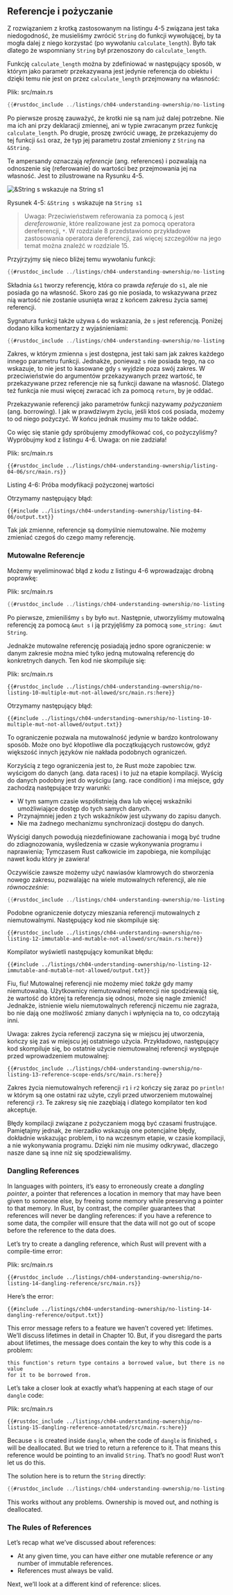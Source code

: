 ## Referencje i pożyczanie

Z rozwiązaniem z krotką zastosowanym na listingu 4-5 związana jest taka niedogodność,
że musieliśmy zwrócić `String` do funkcji wywołującej, by ta mogła dalej z niego korzystać
(po wywołaniu `calculate_length`). Było tak dlatego że wspomniany `String` był przenoszony do `calculate_length`.

Funkcję `calculate_length` można by zdefiniować w następujący sposób, w którym jako parametr przekazywana jest jedynie referencja do obiektu i dzięki temu nie jest on przez `calculate_length` przejmowany na własność:

<span class="filename">Plik: src/main.rs</span>

```rust
{{#rustdoc_include ../listings/ch04-understanding-ownership/no-listing-07-reference/src/main.rs:all}}
```
Po pierwsze proszę zauważyć, że krotki nie są nam już dalej potrzebne. Nie ma ich ani przy deklaracji zmiennej, ani w typie zwracanym przez funkcję `calculate_length`. Po drugie, proszę zwrócić uwagę, że przekazujemy do tej funkcji `&s1` oraz, że typ jej parametru został zmieniony z `String` na `&String`.

Te ampersandy oznaczają *referencje* (ang. references) i pozwalają na odnoszenie się (referowanie) do wartości bez przejmowania jej na własność.
Jest to zilustrowane na Rysunku 4-5.

<img alt="&String s wskazuje na String s1" src="img/trpl04-05.svg" class="center" />

<span class="caption">Rysunek 4-5: `&String s` wskazuje na `String s1`</span>

> Uwaga: Przeciwieństwem referowania za pomocą `&` jest *dereferowanie*,
> które realizowane jest za pomocą operatora dereferencji, `*`.
> W rozdziale 8 przedstawiono przykładowe zastosowania operatora dereferencji,
> zaś więcej szczegółów na jego temat można znaleźć w rozdziale 15.

Przyjrzyjmy się nieco bliżej temu wywołaniu funkcji:

```rust
{{#rustdoc_include ../listings/ch04-understanding-ownership/no-listing-07-reference/src/main.rs:here}}
```
Składnia `&s1` tworzy referencję, która co prawda *referuje* do `s1`, ale
nie posiada go na własność.
Skoro zaś go nie posiada, to wskazywana przez nią wartość nie zostanie
usunięta wraz z końcem zakresu życia samej referencji.

Sygnatura funkcji także używa `&` do wskazania, że `s` jest referencją.
Poniżej dodano kilka komentarzy z wyjaśnieniami:

```rust
{{#rustdoc_include ../listings/ch04-understanding-ownership/no-listing-08-reference-with-annotations/src/main.rs:here}}
```
Zakres, w którym zmienna `s` jest dostępna, jest taki sam jak zakres każdego innego parametru funkcji.
Jednakże, ponieważ `s` nie posiada tego, na co wskazuje, to nie jest to kasowane gdy `s` wyjdzie poza swój zakres.
W przeciwieństwie do argumentów przekazywanych przez wartość, te przekazywane przez referencje nie są funkcji dawane na własność.
Dlatego też funkcja nie musi więcej zwracać ich za pomocą `return`, by je oddać.

Przekazywanie referencji jako parametrów funkcji nazywamy *pożyczaniem* (ang. borrowing).
I jak w prawdziwym życiu, jeśli ktoś coś posiada, możemy to od niego pożyczyć.
W końcu jednak musimy mu to także oddać.

Co więc się stanie gdy spróbujemy zmodyfikować coś, co pożyczyliśmy?
Wypróbujmy kod z listingu 4-6. Uwaga: on nie zadziała!

<span class="filename">Plik: src/main.rs</span>

```rust,ignore,does_not_compile
{{#rustdoc_include ../listings/ch04-understanding-ownership/listing-04-06/src/main.rs}}
```

<span class="caption">Listing 4-6: Próba modyfikacji pożyczonej wartości</span>

Otrzymamy następujący błąd:

```text
{{#include ../listings/ch04-understanding-ownership/listing-04-06/output.txt}}
```

Tak jak zmienne, referencje są domyślnie niemutowalne.
Nie możemy zmieniać czegoś do czego mamy referencję.

### Mutowalne Referencje

Możemy wyeliminować błąd z kodu z listingu 4-6 wprowadzając drobną poprawkę:

<span class="filename">Plik: src/main.rs</span>

```rust
{{#rustdoc_include ../listings/ch04-understanding-ownership/no-listing-09-fixes-listing-04-06/src/main.rs}}
```

Po pierwsze, zmieniliśmy `s` by było `mut`. Następnie, utworzyliśmy mutowalną referencję za pomocą `&mut s` i ją przyjęliśmy za pomocą `some_string: &mut String`.

Jednakże mutowalne referencję posiadają jedno spore ograniczenie: w danym zakresie można mieć tylko jedną mutowalną referencję do konkretnych danych. Ten kod nie skompiluje się:

<span class="filename">Plik: src/main.rs</span>

```rust,ignore,does_not_compile
{{#rustdoc_include ../listings/ch04-understanding-ownership/no-listing-10-multiple-mut-not-allowed/src/main.rs:here}}
```

Otrzymamy następujący błąd:

```text
{{#include ../listings/ch04-understanding-ownership/no-listing-10-multiple-mut-not-allowed/output.txt}}
```

To ograniczenie pozwala na mutowalność jedynie w bardzo kontrolowany sposób.
Może ono być kłopotliwe dla początkujących rustowców, gdyż większość innych języków nie nakłada podobnych ograniczeń.

Korzyścią z tego ograniczenia jest to, że Rust może zapobiec tzw. wyścigom do danych (ang. data races) i to już na etapie kompilacji. Wyścig do danych podobny jest do wyścigu (ang. race condition) i ma miejsce, gdy zachodzą następujące trzy warunki:

* W tym samym czasie współistnieją dwa lub więcej wskaźniki umożliwiające dostęp do tych samych danych.
* Przynajmniej jeden z tych wskaźników jest używany do zapisu danych.
* Nie ma żadnego mechanizmu synchronizacji dostępu do danych.

Wyścigi danych powodują niezdefiniowane zachowania i mogą być trudne do zdiagnozowania, wyśledzenia w czasie wykonywania programu i naprawienia; Tymczasem Rust całkowicie im zapobiega, nie kompilując nawet kodu który je zawiera!

Oczywiście zawsze możemy użyć nawiasów klamrowych do stworzenia nowego zakresu, pozwalając na
wiele mutowalnych referencji, ale nie *równocześnie*:

```rust
{{#rustdoc_include ../listings/ch04-understanding-ownership/no-listing-11-muts-in-separate-scopes/src/main.rs:here}}
```

Podobne ograniczenie dotyczy mieszania referencji mutowalnych z niemutowalnymi. Następujący kod nie skompiluje się:

```rust,ignore,does_not_compile
{{#rustdoc_include ../listings/ch04-understanding-ownership/no-listing-12-immutable-and-mutable-not-allowed/src/main.rs:here}}
```

Kompilator wyświetli następujący komunikat błędu:

```text
{{#include ../listings/ch04-understanding-ownership/no-listing-12-immutable-and-mutable-not-allowed/output.txt}}
```

Fiu, fiu! Mutowalnej referencji nie możemy mieć *także* gdy mamy niemutowalną.
Użytkownicy niemutowalnej referencji nie spodziewają się, że wartość do której ta referencja się odnosi, może się nagle zmienić! Jednakże, istnienie wielu niemutowalnych referencji niczemu nie zagraża, bo nie dają one możliwość zmiany danych i wpłynięcia na to, co odczytają inni.

Uwaga: zakres życia referencji zaczyna się w miejscu jej utworzenia, kończy się zaś w miejscu jej ostatniego użycia. Przykładowo, następujący kod skompiluje się, bo ostatnie użycie niemutowalnej referencji występuje przed wprowadzeniem mutowalnej:

```rust,edition2018
{{#rustdoc_include ../listings/ch04-understanding-ownership/no-listing-13-reference-scope-ends/src/main.rs:here}}
```

Zakres życia niemutowalnych referencji `r1` i `r2` kończy się zaraz po `println!` w którym są one ostatni raz użyte, czyli przed utworzeniem mutowalnej referencji `r3`. Te zakresy się nie zazębiają i dlatego kompilator ten kod akceptuje.

Błędy kompilacji związane z pożyczaniem mogą być czasami frustrujące. Pamiętajmy jednak, że nierzadko wskazują one potencjalne błędy, dokładnie wskazując problem, i to na wczesnym etapie, w czasie kompilacji, a nie wykonywania programu.
Dzięki nim nie musimy odkrywać, dlaczego nasze dane są inne niż się spodziewaliśmy.

### Dangling References

In languages with pointers, it’s easy to erroneously create a *dangling
pointer*, a pointer that references a location in memory that may have been
given to someone else, by freeing some memory while preserving a pointer to
that memory. In Rust, by contrast, the compiler guarantees that references will
never be dangling references: if you have a reference to some data, the
compiler will ensure that the data will not go out of scope before the
reference to the data does.

Let’s try to create a dangling reference, which Rust will prevent with a
compile-time error:

<span class="filename">Plik: src/main.rs</span>

```rust,ignore,does_not_compile
{{#rustdoc_include ../listings/ch04-understanding-ownership/no-listing-14-dangling-reference/src/main.rs}}
```

Here’s the error:

```text
{{#include ../listings/ch04-understanding-ownership/no-listing-14-dangling-reference/output.txt}}
```

This error message refers to a feature we haven’t covered yet: lifetimes. We’ll
discuss lifetimes in detail in Chapter 10. But, if you disregard the parts
about lifetimes, the message does contain the key to why this code is a problem:

```text
this function's return type contains a borrowed value, but there is no value
for it to be borrowed from.
```

Let’s take a closer look at exactly what’s happening at each stage of our
`dangle` code:

<span class="filename">Plik: src/main.rs</span>

```rust,ignore,does_not_compile
{{#rustdoc_include ../listings/ch04-understanding-ownership/no-listing-15-dangling-reference-annotated/src/main.rs:here}}
```

Because `s` is created inside `dangle`, when the code of `dangle` is finished,
`s` will be deallocated. But we tried to return a reference to it. That means
this reference would be pointing to an invalid `String`. That’s no good! Rust
won’t let us do this.

The solution here is to return the `String` directly:

```rust
{{#rustdoc_include ../listings/ch04-understanding-ownership/no-listing-16-no-dangle/src/main.rs:here}}
```

This works without any problems. Ownership is moved out, and nothing is
deallocated.

### The Rules of References

Let’s recap what we’ve discussed about references:

* At any given time, you can have *either* one mutable reference *or* any
  number of immutable references.
* References must always be valid.

Next, we’ll look at a different kind of reference: slices.
